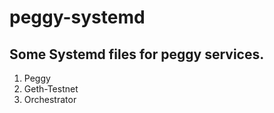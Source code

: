 # peggy-systemd

## Some Systemd files for peggy services.
1. Peggy 
2. Geth-Testnet
3. Orchestrator
